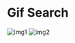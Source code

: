 # Gif Search

![img1](https://i.imgur.com/Ca2oJjk_d.webp?maxwidth=400&shape=thumb&fidelity=medium)
![img2](https://i.imgur.com/3ToU2fj_d.webp?maxwidth=400&shape=thumb&fidelity=medium)


